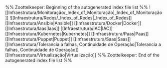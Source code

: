 %% Zoottelkeeper: Beginning of the autogenerated index file list  %%
 ![[Infraestrutura/Monitoração/_Index_of_Monitoração|_Index_of_Monitoração]]
 ![[Infraestrutura/Redes/_Index_of_Redes|_Index_of_Redes]]
 [[Infraestrutura/Ansible|Ansible]]
 [[Infraestrutura/Docker|Docker]]
 [[Infraestrutura/Iaas|Iaas]]
 [[Infraestrutura/IAC|IAC]]
 [[Infraestrutura/Kubernetes|Kubernetes]]
 [[Infraestrutura/Paas|Paas]]
 [[Infraestrutura/Puppet|Puppet]]
 [[Infraestrutura/Saas|Saas]]
 [[Infraestrutura/Tolerancia a falhas, Continuidade de Operação|Tolerancia a falhas, Continuidade de Operação]]
 [[Infraestrutura/Virtualização|Virtualização]]
%% Zoottelkeeper: End of the autogenerated index file list  %%

